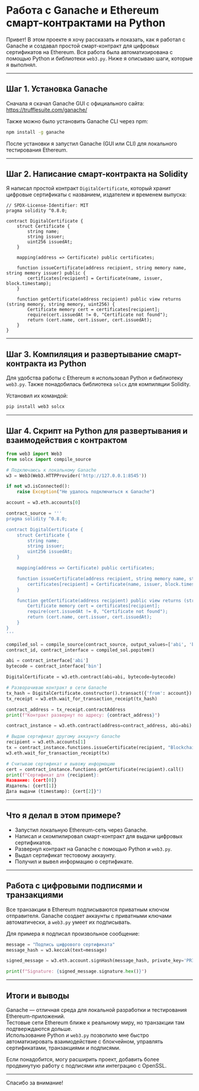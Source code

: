 # Работа с Ganache и Ethereum смарт-контрактами на Python

Привет! В этом проекте я хочу рассказать и показать, как я работал с Ganache и создавал простой смарт-контракт для цифровых сертификатов на Ethereum. Вся работа была автоматизирована с помощью Python и библиотеки `web3.py`. Ниже я описываю шаги, которые я выполнял.

---

## Шаг 1. Установка Ganache

Сначала я скачал Ganache GUI с официального сайта:  
https://trufflesuite.com/ganache/

Также можно было установить Ganache CLI через npm:

```bash
npm install -g ganache
```

После установки я запустил Ganache (GUI или CLI) для локального тестирования Ethereum.

---

## Шаг 2. Написание смарт-контракта на Solidity

Я написал простой контракт `DigitalCertificate`, который хранит цифровые сертификаты с названием, издателем и временем выпуска:

```solidity
// SPDX-License-Identifier: MIT
pragma solidity ^0.8.0;

contract DigitalCertificate {
    struct Certificate {
        string name;
        string issuer;
        uint256 issuedAt;
    }

    mapping(address => Certificate) public certificates;

    function issueCertificate(address recipient, string memory name, string memory issuer) public {
        certificates[recipient] = Certificate(name, issuer, block.timestamp);
    }

    function getCertificate(address recipient) public view returns (string memory, string memory, uint256) {
        Certificate memory cert = certificates[recipient];
        require(cert.issuedAt != 0, "Certificate not found");
        return (cert.name, cert.issuer, cert.issuedAt);
    }
}
```

---

## Шаг 3. Компиляция и развертывание смарт-контракта из Python

Для удобства работы с Ethereum я использовал Python и библиотеку `web3.py`. Также понадобилась библиотека `solcx` для компиляции Solidity.

Установил их командой:

```bash
pip install web3 solcx
```

---

## Шаг 4. Скрипт на Python для развертывания и взаимодействия с контрактом

```python
from web3 import Web3
from solcx import compile_source

# Подключаюсь к локальному Ganache
w3 = Web3(Web3.HTTPProvider('http://127.0.0.1:8545'))

if not w3.isConnected():
    raise Exception("Не удалось подключиться к Ganache")

account = w3.eth.accounts[0]

contract_source = '''
pragma solidity ^0.8.0;

contract DigitalCertificate {
    struct Certificate {
        string name;
        string issuer;
        uint256 issuedAt;
    }

    mapping(address => Certificate) public certificates;

    function issueCertificate(address recipient, string memory name, string memory issuer) public {
        certificates[recipient] = Certificate(name, issuer, block.timestamp);
    }

    function getCertificate(address recipient) public view returns (string memory, string memory, uint256) {
        Certificate memory cert = certificates[recipient];
        require(cert.issuedAt != 0, "Certificate not found");
        return (cert.name, cert.issuer, cert.issuedAt);
    }
}
'''

compiled_sol = compile_source(contract_source, output_values=['abi', 'bin'])
contract_id, contract_interface = compiled_sol.popitem()

abi = contract_interface['abi']
bytecode = contract_interface['bin']

DigitalCertificate = w3.eth.contract(abi=abi, bytecode=bytecode)

# Разворачиваю контракт в сети Ganache
tx_hash = DigitalCertificate.constructor().transact({'from': account})
tx_receipt = w3.eth.wait_for_transaction_receipt(tx_hash)

contract_address = tx_receipt.contractAddress
print(f"Контракт развернут по адресу: {contract_address}")

contract_instance = w3.eth.contract(address=contract_address, abi=abi)

# Выдаю сертификат другому аккаунту Ganache
recipient = w3.eth.accounts[1]
tx = contract_instance.functions.issueCertificate(recipient, "Blockchain Developer", "OpenAI").transact({'from': account})
w3.eth.wait_for_transaction_receipt(tx)

# Считываю сертификат и вывожу информацию
cert = contract_instance.functions.getCertificate(recipient).call()
print(f"Сертификат для {recipient}:
Название: {cert[0]}
Издатель: {cert[1]}
Дата выдачи (timestamp): {cert[2]}")
```

---

## Что я делал в этом примере?

- Запустил локальную Ethereum-сеть через Ganache.
- Написал и скомпилировал смарт-контракт для выдачи цифровых сертификатов.
- Развернул контракт на Ganache с помощью Python и `web3.py`.
- Выдал сертификат тестовому аккаунту.
- Получил и вывел информацию о сертификате.

---

## Работа с цифровыми подписями и транзакциями

Все транзакции в Ethereum подписываются приватным ключом отправителя. Ganache создает аккаунты с приватными ключами автоматически, а `web3.py` умеет их подписывать.

Для примера я подписал произвольное сообщение:

```python
message = "Подпись цифрового сертификата"
message_hash = w3.keccak(text=message)

signed_message = w3.eth.account.signHash(message_hash, private_key='PRIVATE_KEY_ПОЛУЧЕННЫЙ_ИЗ_GANACHE')

print(f"Signature: {signed_message.signature.hex()}")
```

---

## Итоги и выводы

Ganache — отличная среда для локальной разработки и тестирования Ethereum-приложений.  
Тестовые сети Ethereum ближе к реальному миру, но транзакции там подтверждаются дольше.  
Использование Python и `web3.py` позволило мне быстро автоматизировать взаимодействие с блокчейном, управлять сертификатами, транзакциями и подписями.

Если понадобится, могу расширить проект, добавить более продвинутую работу с подписями или интеграцию с OpenSSL.

---

Спасибо за внимание!